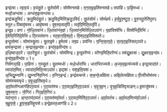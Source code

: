 

  
इन्द्र॑त्वा। त्वा॒व॒यं। व॒यंसु॒ते। सु॒तेसोमे॑। सोमे॑मनामहे। म॒ना॒म॒ह॒इति॑मनामहे॥ सपा॑हि। पा॒हि॒मध्वः॑। मध्वो॒अन्ध॑सः। अन्ध॑स॒इत्यन्ध॑सः॥  
इन्द्र॑क्रतु॒विदं॑। क्र॒तु॒विदं॑सु॒तं। क्र॒तु॒विद॒मिति॑क्र॒तु॒ऽविदं॑। सु॒तंसोमं॑। सोमं॑हर्य। ह॒र्य॒पु॒रु॒ष्टु॒त॒। पु॒रु॒स्तु॒तेति॑पुरुऽ स्तुत॥ पिबावृ॑षस्व। आवृ॑षस्व। वृ॒ष॒स्व॒तातृ॑पिं। ततृ॑पि॒मिति॒ततृ॑पिं॥  
इन्द्र॒प्र। प्रणः॑। नो॒धि॒तावा॑नं। धि॒तावा॑नंय॒ज्ञं। धि॒तवा॑न॒मिति॑धि॒तऽवा॑नं। य॒ज्ञंविश्वे॑भिः। विश्वे॑भिर्दे॒वेभिः॑। दे॒वेभि॒रिति॑दे॒वेभिः॑॥ ति॒रस्त॑वानः। स्त॒वा॒न॒वि॒श्प॒ते॒। वि॒श्प॒त॒इति॑विश्पते॥  
इन्द्र॒सोमाः॑। सोमा॑स्सु॒ताः। सु॒ताइ॒मे। इ॒मेतव॑। तव॒प्र। प्रय॑न्ति। य॒न्ति॒स॒त्प॒ते॒। स॒त्प॒त॒इति॑सत्ऽपते॥ क्षयं॑च॒न्द्रासः॑। च॒न्द्रास॒इन्द॑वः। इन्द॑व॒इतीन्द॑वः॥  
द॒धि॒ष्वाज॒ठरे॑। ज॒ठरे॑सु॒तं। सु॒तंसोमं॑। सोम॑मिन्द्र। इ॒न्द्र॒वरे॑ण्यं। वरे॑ण्य॒मिति॒वरे॑ण्यं॥ तव॑द्यु॒क्षासः॑। द्यु॒क्षास॒इन्द॑वः। इन्द॑व॒इतीन्द॑वः॥ 1॥  
गिर्व॑णःपा॒हि। पा॒हिनः॑। न॒स्सु॒तं। सु॒तम्मधोः॑। मधो॒र्धारा॑भिः। धारा॑भिरज्यसे। अ॒ज्य॒स॒इत्य॑ज्यसे॥ इन्द्र॒त्वादा॑तं। त्वादा॑त॒मित्। त्वादा॑त॒मिति॒त्वाऽदा॑तं। इद्यशः॑। यश॒इति॒यशः॑॥  
अ॒भिद्यु॒म्नानि॑। द्यु॒म्नानि॑व॒निनः॑। व॒निन॒इन्द्रं॑। इन्द्रं॑सचन्ते। स॒च॒न्ते॒अक्षि॑ता। अक्षि॒तेत्यक्षि॑ता॥ पी॒त्वीसोम॑स्य। सोम॑स्यवावृधे। व॒वृ॒ध॒इति॑ववृधे॥  
अ॒र्वा॒वतो॑नआग॑हिपरा॒वतः॑। प॒रा॒वत॑श्च। प॒रा॒वत॒इति॑प॒रा॒ऽवतः॑। च॒वृ॒त्र॒ह॒न्। वृ॒त्र॒ह॒न्निति॑वृत्रऽहन्॥ इ॒माजु॑षस्व। जु॒ष॒स्व॒नः॒। नो॒गिरः॑। गिर॒इति॒गिरः॑॥  
यद॑न्त॒रा। अ॒न्त॒राप॑रा॒वतं॑। प॒रा॒वत॑मर्वा॒वतं॑। प॒रा॒वत॒मिति॑प॒रा॒ऽवतं॑। अ॒र्वा॒वतं॑च। अ॒र्वा॒वत॒मित्य॑र्वा॒ऽवतं॑। च॒हू॒य॒से॒। हू॒य॒स॒इति॑हूयसे॥ इन्द्रे॒हतत॒आग॑हि॥ 2॥  
